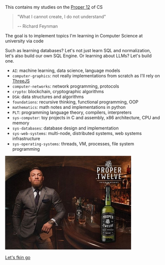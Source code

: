 This contains my studies on the [Proper 12](https://www.youtube.com/watch?v=hscqQIkp1fA) of CS

> "What I cannot create, I do not understand"
>
> -- Richard Feynman

The goal is to implement topics I'm learning in Computer Science at university via code

Such as learning databases? Let's not just learn SQL and normalization, let's also build our own SQL Engine. Or learning about LLMs? Let's build one.

- `AI`: machine learning, data science, language models
- `computer-graphics`: not really implementations from scratch as I'll rely on [ThreeJS](https://en.wikipedia.org/wiki/Three.js)
- `computer-networks`: network programming, protocols
- `crypto`: blockchain, cryptographic algorithms
- `DSA`: data structures and algorithms
- `foundations`: recursive thinking, functional programming, OOP
- `mathematics`: math notes and implementations in python
- `PLT`: programming language theory, compilers, interpreters
- `sys-computer`: toy projects in C and assembly, x86 architecture, CPU and memory
- `sys-databases`: database design and implementation
- `sys-web-systems`: multi-node, distributed systems, web systems infrastructure
- `sys-operating-systems`: threads, VM, processes, file system programming

![](Proper-Twelve-Irish-Whiskey-Conor-McGregor-Hellodrinks.jpg)

[Let's fkin go](https://www.youtube.com/watch?v=G8_CbrAZA04)
